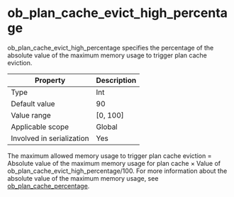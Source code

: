 # ob_plan_cache_evict_high_percentage

ob_plan_cache_evict_high_percentage specifies the percentage of the absolute value of the maximum memory usage to trigger plan cache eviction.

| **Property** | **Description** |
|---------|------------|
| Type | Int |
| Default value | 90 |
| Value range | \[0, 100\] |
| Applicable scope | Global |
| Involved in serialization | Yes |

The maximum allowed memory usage to trigger plan cache eviction = Absolute value of the maximum memory usage for plan cache × Value of ob_plan_cache_evict_high_percentage/100. For more information about the absolute value of the maximum memory usage, see [ob_plan_cache_percentage](../200.system-variable-of-mysql-mode/8600.ob_plan_cache_percentage-of-mysql-mode.md).

